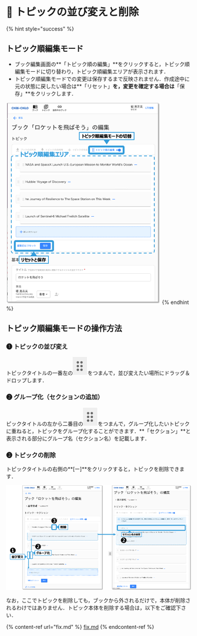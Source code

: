 # 🌿 トピックの並び変えと削除

{% hint style="success" %}
## トピック順編集モード

* ブック編集画面の**「トピック順の編集」**をクリックすると，トピック順編集モードに切り替わり，トピック順編集エリアが表示されます．
* トピック順編集モードでの変更は保存するまで反映されません．作成途中に元の状態に戻したい場合は**「リセット」**を，変更を確定する場合は**「保存」**をクリックします．

![](<../.gitbook/assets/image (441).png>)
{% endhint %}

## トピック順編集モードの操作方法

### ❶ トピックの並び変え

トピックタイトルの一番左の<img src="../.gitbook/assets/image (112).png" alt="" data-size="line">をつまんで，並び変えたい場所にドラッグ＆ドロップします．

### ❷ グループ化（セクションの追加）

&#x20;ピックタイトルの左から二番目の<img src="../.gitbook/assets/image (112).png" alt="" data-size="line">をつまんで，グループ化したいトピックに重ねると，トピックをグループ化することができます．**「セクション」**と表示される部分にグループ名（セクション名）を記載します．

### ❸ トピックの削除&#x20;

トピックタイトルの右側の**\[ー]**をクリックすると，トピックを削除できます．

![](<../.gitbook/assets/image (391).png>)

なお，ここでトピックを削除しても，ブックから外されるだけで，本体が削除されるわけではありません．トピック本体を削除する場合は，以下をご確認下さい．

{% content-ref url="fix.md" %}
[fix.md](fix.md)
{% endcontent-ref %}
